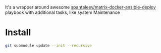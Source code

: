 It's a wrapper around awesome [spantaleev/matrix-docker-ansible-deploy](https://github.com/spantaleev/matrix-docker-ansible-deploy) playbook
with additional tasks, like system Maintenance

# Install

```bash
git submodule update --init --recursive
```
